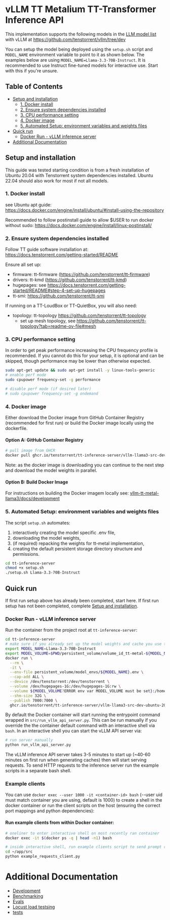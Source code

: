 # vLLM TT Metalium TT-Transformer Inference API

This implementation supports the following models in the [LLM model list](../README.md#llms) with vLLM at https://github.com/tenstorrent/vllm/tree/dev

You can setup the model being deployed using the `setup.sh` script and `MODEL_NAME` environment variable to point to it as shown below. The examples below are using `MODEL_NAME=Llama-3.3-70B-Instruct`. It is recommended to use Instruct fine-tuned models for interactive use. Start with this if you're unsure.

## Table of Contents

- [Setup and installation](#setup-and-installation)
  - [1. Docker install](#1-docker-install)
  - [2. Ensure system dependencies installed](#2-ensure-system-dependencies-installed)
  - [3. CPU performance setting](#3-cpu-performance-setting)
  - [4. Docker image](#4-docker-image)
  - [5. Automated Setup: environment variables and weights files](#5-automated-setup-environment-variables-and-weights-files)
- [Quick run](#quick-run)
  - [Docker Run - vLLM inference server](#docker-run---vllm-inference-server)
- [Additional Documentation](#additional-documentation)

## Setup and installation

This guide was tested starting condition is from a fresh installation of Ubuntu 20.04 with Tenstorrent system dependencies installed. 
Ubuntu 22.04 should also work for most if not all models. 

### 1. Docker install

see Ubuntu apt guide: https://docs.docker.com/engine/install/ubuntu/#install-using-the-repository

Recommended to follow postinstall guide to allow $USER to run docker without sudo: https://docs.docker.com/engine/install/linux-postinstall/

### 2. Ensure system dependencies installed

Follow TT guide software installation at: https://docs.tenstorrent.com/getting-started/README

Ensure all set up:
- firmware: tt-firmware (https://github.com/tenstorrent/tt-firmware)
- drivers: tt-kmd (https://github.com/tenstorrent/tt-kmd)
- hugepages: see https://docs.tenstorrent.com/getting-started/README#step-4-set-up-hugepages
- tt-smi: https://github.com/tenstorrent/tt-smi

If running on a TT-LoudBox or TT-QuietBox, you will also need:
- topology: tt-topology https://github.com/tenstorrent/tt-topology
  - set up mesh topology, see https://github.com/tenstorrent/tt-topology?tab=readme-ov-file#mesh

### 3. CPU performance setting

In order to get peak performance increasing the CPU frequency profile is recommended. If you cannot do this for your setup, it is optional and can be skipped, though performance may be lower than otherwise expected.

```bash
sudo apt-get update && sudo apt-get install -y linux-tools-generic
# enable perf mode
sudo cpupower frequency-set -g performance

# disable perf mode (if desired later)
# sudo cpupower frequency-set -g ondemand
```

### 4. Docker image

Either download the Docker image from GitHub Container Registry (recommended for first run) or build the Docker image locally using the dockerfile.

#### Option A: GitHub Container Registry

```bash
# pull image from GHCR
docker pull ghcr.io/tenstorrent/tt-inference-server/vllm-llama3-src-dev-ubuntu-20.04-amd64:v0.0.1-b6ecf68e706b-b9564bf364e9
```

Note: as the docker image is downloading you can continue to the next step and download the model weights in parallel.

#### Option B: Build Docker Image

For instructions on building the Docker imagem locally see: [vllm-tt-metal-llama3/docs/development](../vllm-tt-metal-llama3/docs/development.md#step-1-build-docker-image)

### 5. Automated Setup: environment variables and weights files

The script `setup.sh` automates:

1. interactively creating the model specific .env file,
2. downloading the model weights,
3. (if required) repacking the weights for tt-metal implementation,
4. creating the default persistent storage directory structure and permissions.

```bash
cd tt-inference-server
chmod +x setup.sh
./setup.sh Llama-3.3-70B-Instruct
```

## Quick run

If first run setup above has already been completed, start here. If first run setup has not been completed, complete [Setup and installation](#setup-and-installation).

### Docker Run - vLLM inference server

Run the container from the project root at `tt-inference-server`:
```bash
cd tt-inference-server
# make sure if you already set up the model weights and cache you use the correct persistent volume
export MODEL_NAME=Llama-3.3-70B-Instruct
export MODEL_VOLUME=$PWD/persistent_volume/volume_id_tt-metal-${MODEL_NAME}-v0.0.1/
docker run \
  --rm \
  -it \
  --env-file persistent_volume/model_envs/${MODEL_NAME}.env \
  --cap-add ALL \
  --device /dev/tenstorrent:/dev/tenstorrent \
  --volume /dev/hugepages-1G:/dev/hugepages-1G:rw \
  --volume ${MODEL_VOLUME?ERROR env var MODEL_VOLUME must be set}:/home/container_app_user/cache_root:rw \
  --shm-size 32G \
  --publish 7000:7000 \
  ghcr.io/tenstorrent/tt-inference-server/vllm-llama3-src-dev-ubuntu-20.04-amd64:v0.0.1-b6ecf68e706b-b9564bf364e9
```

By default the Docker container will start running the entrypoint command wrapped in `src/run_vllm_api_server.py`.
This can be run manually if you override the the container default command with an interactive shell via `bash`. 
In an interactive shell you can start the vLLM API server via:
```bash
# run server manually
python run_vllm_api_server.py
```

The vLLM inference API server takes 3-5 minutes to start up (~40-60 minutes on first run when generating caches) then will start serving requests. To send HTTP requests to the inference server run the example scripts in a separate bash shell. 

### Example clients

You can use `docker exec --user 1000 -it <container-id> bash` (--user uid must match container you are using, default is 1000) to create a shell in the docker container or run the client scripts on the host (ensuring the correct port mappings and python dependencies):

#### Run example clients from within Docker container:
```bash
# oneliner to enter interactive shell on most recently ran container
docker exec -it $(docker ps -q | head -n1) bash

# inside interactive shell, run example clients script to send prompt request to vLLM server:
cd ~/app/src
python example_requests_client.py
```

# Additional Documentation

- [Development](docs/development.md)
- [Benchmarking](../benchmarking/README.md)
- [Evals](../evals/README.md)
- [Locust load testsing](../locust/README.md)
- [tests](../tests/README.md)
